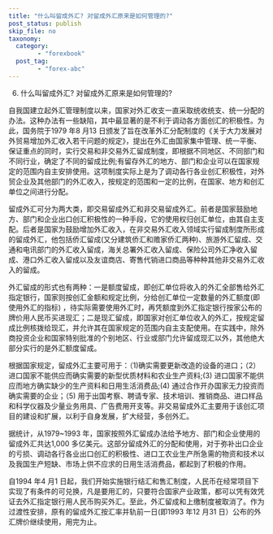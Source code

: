 ```yaml
---
title: "什么叫留成外汇? 对留成外汇原来是如何管理的?"
post_status: publish
skip_file: no
taxonomy:
  category:
        - "forexbook"
  post_tag:
        - "forex-abc"
---
```


6. 什么叫留成外汇? 对留成外汇原来是如何管理的?

自我国建立起外汇管理制度以来，国家对外汇收支一直采取统收统支、统一分配的办法。这种办法有一些缺陷，其中最显著的是不利于调动各方面创汇的积极性。为此，国务院于1979 年8 月13 日颁发了旨在改革外汇分配制度的《关于大力发展对外贸易增加外汇收入若干问题的规定》，提出在外汇由国家集中管理、统一平衡、保证重点的同时，实行交易和非交易外汇留成制度，即根据不同地区、不同部门和不同行业，确定了不同的留成比例;有留存外汇的地方、部门和企业可以在国家规定的范围内自主安排使用。这项制度实际上是为了调动各行各业创汇积极性，对外贸企业及其他部门的外汇收入，按规定的范围和一定的比例，在国家、地方和创汇单位之间进行分配。

留成外汇可分为两大类，即交易留成外汇和非交易留成外汇。前者是国家鼓励地方、部门和企业出口创汇积极性的一种手段，它的使用权归创汇单位，由其自主支配。后者是国家为鼓励增加外汇收入，在非交易外汇收入领域实行留成制度所形成的留成外汇，他包括侨汇留成(又分建筑侨汇和赡家侨汇两种)、旅游外汇留成、交通和电讯部门的外汇收入留成，海关总署外汇收入留成、保险公司外汇净收入留成、港口外汇收入留成以及友谊商店、寄售代销进口商品等种种其他非交易外汇收入的留成。

外汇留成的形式也有两种：一是额度留成，即创汇单位将收入的外汇全部售给外汇指定银行，国家则按创汇金额和规定比例，分给创汇单位一定数量的外汇额度(即使用外汇的指标) ，待实际需要使用外汇时，再凭额度到外汇指定银行按家公布的牌价用人民币买进现汇；二是现汇留成，即国家对创汇单位收入的外汇，按规定留成比例核拨给现汇，并允许其在国家规定的范围内自主支配使用。在实践中，除外商投资企业和国家特别批准的个别地区、行业或部门允许留成现汇以外，其他绝大部分实行的是外汇额度留成。

根据国家规定，留成外汇主要可用于：（1)确实需要更新改造的设备的进口；（2）进口国家不能供应而确实需要的新型优质材料和农业生产资料;(3) 进口国家不能供应而地方确实缺少的生产资料和日用生活消费品;(4) 通过合作开办国家无力投资而确实需要的企业；（5) 用于出国考察、聘请专家、技术培训、推销商品、进口样品和科学仪器及少量业务用具、广告费用开支等。非交易留成外汇主要用于该创汇项目的建设和扩展，以利于自身发展，扩大经营，多创外汇。

据统计，从1979~1993 年，国家按照外汇留成办法给予地方、部门和企业使用的留成外汇共达1,000 多亿美元。这部分留成外汇的分配和使用，对于弥补出口企业的亏损、调动各行各业出口创汇的积极性、进口工农业生产所急需的物资和技术以及我国生产短缺、市场上供不应求的日用生活消费品，都起到了积极的作用。

自1994 年4 月1 日起，我们开始实施银行结汇和售汇制度，人民币在经常项目下实现了有条件的可兑换，凡是要用汇的，只要符合国家产业政策，都可以凭有效凭证去外汇指定银行用人民币购买外汇。至此，外汇留成和上缴制度被取消了。作为过渡性安排，原有的留成外汇按汇率并轨前一日(即1993 年12 月31 日）公布的外汇牌价继续使用，用完为止。
